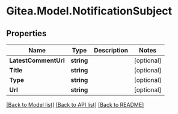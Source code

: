 
# Gitea.Model.NotificationSubject

## Properties

Name | Type | Description | Notes
------------ | ------------- | ------------- | -------------
**LatestCommentUrl** | **string** |  | [optional] 
**Title** | **string** |  | [optional] 
**Type** | **string** |  | [optional] 
**Url** | **string** |  | [optional] 

[[Back to Model list]](../README.md#documentation-for-models)
[[Back to API list]](../README.md#documentation-for-api-endpoints)
[[Back to README]](../README.md)

